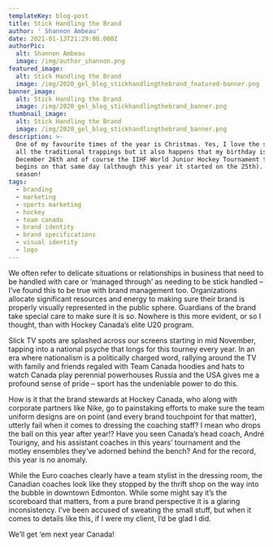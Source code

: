 ```yaml
---
templateKey: blog-post
title: Stick Handling the Brand
author: ' Shannon Ambeau'
date: 2021-01-13T21:29:00.000Z
authorPic:
  alt: Shannon Ambeau
  image: /img/author_shannon.png
featured_image:
  alt: Stick Handling the Brand
  image: /img/2020_gel_blog_stickhandlingthebrand_featured-banner.png
banner_image:
  alt: Stick Handling the Brand
  image: /img/2020_gel_blog_stickhandlingthebrand_banner.png
thumbnail_image:
  alt: Stick Handling the Brand
  image: /img/2020_gel_blog_stickhandlingthebrand_banner.png
description: >-
  One of my favourite times of the year is Christmas. Yes, I love the season for
  all the traditional trappings but it also happens that my birthday is on
  December 26th and of course the IIHF World Junior Hockey Tournament typically
  begins on that same day (although this year it started on the 25th). Tis the
  season!
tags:
  - branding
  - marketing
  - sports marketing
  - hockey
  - team canada
  - brand identity
  - brand specifications
  - visual identity
  - logo
---
```

We often refer to delicate situations or relationships in business that need to be handled with care or ‘managed through’ as needing to be stick handled – I’ve found this to be true with brand management too. Organizations allocate significant resources and energy to making sure their brand is properly visually represented in the public sphere. Guardians of the brand take special care to make sure it is so. Nowhere is this more evident, or so I thought, than with Hockey Canada’s elite U20 program. 

Slick TV spots are splashed across our screens starting in mid November, tapping into a national psyche that longs for this tourney every year. In an era where nationalism is a politically charged word, rallying around the TV with family and friends regaled with Team Canada hoodies and hats to watch Canada play perennial powerhouses Russia and the USA gives me a profound sense of pride – sport has the undeniable power to do this.

How is it that the brand stewards at Hockey Canada, who along with corporate partners like Nike, go to painstaking efforts to make sure the team uniform designs are on point (and every brand touchpoint for that matter), utterly fail when it comes to dressing the coaching staff? I mean who drops the ball on this year after year!? Have you seen Canada’s head coach, André Tourigny, and his assistant coaches in this years’ tournament and the motley ensembles they’ve adorned behind the bench? And for the record, this year is no anomaly.

While the Euro coaches clearly have a team stylist in the dressing room, the Canadian coaches look like they stopped by the thrift shop on the way into the bubble in downtown Edmonton. While some might say it’s the scoreboard that matters, from a pure brand perspective it is a glaring inconsistency. I’ve been accused of sweating the small stuff, but when it comes to details like this, if I were my client, I’d be glad I did.

We’ll get ‘em next year Canada!

##
